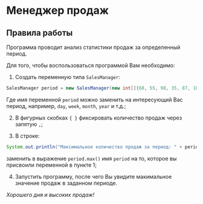 # **Менеджер продаж**

## Правила работы

Программа проводит анализ статистики продаж за определенный период.

Для того, чтобы воспользоваться программой Вам необходимо:

1. Создать переменную типа `SalesManager`:
```java
SalesManager period = new SalesManager(new int[]{68, 55, 98, 35, 87, 100});
```
Где имя переменной `period` можно заменить на интересующий Вас период, например, `day`, `week`, `month`, `year` и т.д.;

2. В фигурных скобках `{ }` фиксировать количество продаж через запятую `,`;

1. В строке:
```java
System.out.println("Максимальное количество продаж за период: " + period.max() + " шт.");
```
заменить в выражение `period.max()` имя `period` на то, которое вы присвоили переменной в пункте 1;

4. Запустить программу, после чего Вы увидите макимальное значение продаж в заданном периоде.

*Хорошего дня и высоких продаж!*
